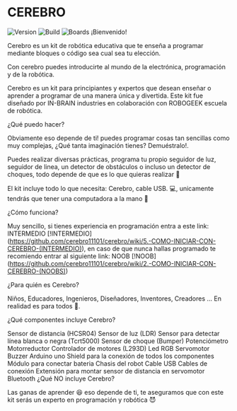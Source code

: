 # CEREBRO 
![Version](https://img.shields.io/badge/version-0.0.1-green?style=for-the-badge)
![Build](http://img.shields.io/badge/build-passing-brightgreen?style=for-the-badge)
![Boards](https://img.shields.io/badge/boards-latest-blue?style=for-the-badge)
¡Bienvenido!

Cerebro es un kit de robótica educativa que te enseña a programar mediante bloques o código sea cual sea tu elección.

Con cerebro puedes introducirte al mundo de la electrónica, programación y de la robótica.

Cerebro es un kit para principiantes y expertos que desean enseñar o aprender a programar de una manera única y divertida. Este kit fue diseñado por IN-BRAIN industries en colaboración con ROBOGEEK escuela de robótica.

¿Qué puedo hacer?

Obviamente eso depende de ti! puedes programar cosas tan sencillas como muy complejas, ¿Qué tanta imaginación tienes? Demuéstralo!.

Puedes realizar diversas prácticas, programa tu propio seguidor de luz, seguidor de linea, un detector de obstáculos o incluso un detector de choques, todo depende de que es lo que quieras realizar :space_invader:

El kit incluye todo lo que necesita: Cerebro, cable USB. :computer:, unicamente tendrás que tener una computadora a la mano :grimacing:

¿Cómo funciona?

Muy sencillo, si tienes experiencia en programación entra a este link: INTERMEDIO [!INTERMEDIO] (https://github.com/cerebro11101/cerebro/wiki/5.-COMO-INICIAR-CON-CEREBRO-(INTERMEDIO)), en caso de que nunca hallas programado te recomiendo entrar al siguiente link: NOOB [!NOOB] (https://github.com/cerebro11101/cerebro/wiki/2.-COMO-INICIAR-CON-CEREBRO-(NOOBS))

¿Para quién es Cerebro?

Niños, Educadores, Ingenieros, Diseñadores, Inventores, Creadores ... En realidad es para todos :metal:.

¿Qué componentes incluye Cerebro?

 Sensor de distancia (HCSR04)
 Sensor de luz (LDR)
 Sensor para detectar línea blanca o negra (Tcrt5000)
 Sensor de choque (Bumper)
 Potenciómetro
 Motorreductor
 Controlador de motores (L293D)
 Led RGB
 Servomotor
 Buzzer
 Arduino uno
 Shield para la conexión de todos los componentes
 Módulo para conectar bateria
 Chasis del robot
 Cable USB
 Cables de conexión
 Extensión para montar sensor de distancia en servomotor
 Bluetooth
¿Qué NO incluye Cerebro?

Las ganas de aprender 😆 eso depende de ti, te aseguramos que con este kit serás un experto en programación y robótica 😈

